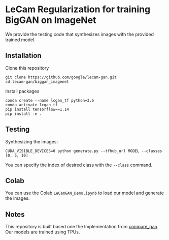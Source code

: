 # LeCam Regularization for training BigGAN on ImageNet

We provide the testing code that synthesizes images with the provided trained
model.

## Installation

Clone this repository
```
git clone https://github.com/google/lecam-gan.git
cd lecam-gan/biggan_imagenet
```

Install packages
```
conda create --name lcgan_tf python=3.6
conda activate lcgan_tf
pip install tensorflow==1.14
pip install -e .
```

## Testing

Synthesizing the images:
```
CUDA_VISIBLE_DEVICES=0 python generate.py --tfhub_url MODEL --classes [0, 5, 10]
```
You can specify the index of desired class with the `--class` command.

## Colab

You can use the Colab `LeCamGAN_Demo.ipynb` to load our model and generate the images.

## Notes
This repository is built based one the Implementation from [compare\_gan](https://github.com/google/compare_gan). Our models are trained using TPUs.
